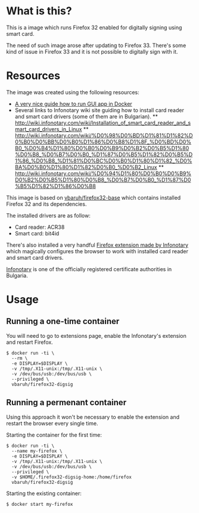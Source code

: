 What is this?
=============

This is a image which runs Firefox 32 enabled for digitally signing using smart card.

The need of such image arose after updating to Firefox 33.
There's some kind of issue in Firefox 33 and it is not possible to digitally sign with it.

Resources
=========

The image was created using the following resources:

* [A very nice guide how to run GUI app in Docker](http://fabiorehm.com/blog/2014/09/11/running-gui-apps-with-docker/)
* Several links to Infonotary wiki site guiding how to install card reader and smart card drivers (some of them are in Bulgarian).
** http://wiki.infonotary.com/wiki/Installation_of_smart_card_reader_and_smart_card_drivers_in_Linux
** http://wiki.infonotary.com/wiki/%D0%98%D0%BD%D1%81%D1%82%D0%B0%D0%BB%D0%B0%D1%86%D0%B8%D1%8F_%D0%BD%D0%B0_%D0%B4%D1%80%D0%B0%D0%B9%D0%B2%D0%B5%D1%80%D0%B8_%D0%B7%D0%B0_%D1%87%D0%B5%D1%82%D0%B5%D1%86_%D0%B8_%D1%81%D0%BC%D0%B0%D1%80%D1%82_%D0%BA%D0%B0%D1%80%D1%82%D0%B0_%D0%B2_Linux
** http://wiki.infonotary.com/wiki/%D0%94%D1%80%D0%B0%D0%B9%D0%B2%D0%B5%D1%80%D0%B8_%D0%B7%D0%B0_%D1%87%D0%B5%D1%82%D1%86%D0%B8

This image is based on [vbaruh/firefox32-base](https://registry.hub.docker.com/u/vbaruh/firefox32-base/) which contains installed Firefox 32 and its dependencies.

The installed drivers are as follow:
* Card reader: ACR38
* Smart card: bit4id

There's also installed a very handful [Firefox extension made by Infonotary](https://addons.mozilla.org/bg/firefox/addon/infonotary-configurator-for-mo/) which magically configures the browser to work with installed card reader and smart card drivers.

[Infonotary](http://www.infonotary.com/site/en/) is one of the officially registered certificate authorities in Bulgaria.

Usage
=====

Running a one-time container
----------------------------

You will need to go to extensions page, enable the Infonotary's extension and restart Firefox.

    $ docker run -ti \
      --rm \
      -e DISPLAY=$DISPLAY \
      -v /tmp/.X11-unix:/tmp/.X11-unix \
      -v /dev/bus/usb:/dev/bus/usb \
      --privileged \
      vbaruh/firefox32-digsig

Running a permenant container
-----------------------------

Using this approach it won't be necessary to enable the extension and restart the browser every single time.

Starting the container for the first time:

    $ docker run -ti \
      --name my-firefox \
      -e DISPLAY=$DISPLAY \
      -v /tmp/.X11-unix:/tmp/.X11-unix \
      -v /dev/bus/usb:/dev/bus/usb \
      --privileged \
      -v $HOME/.firefox32-digsig-home:/home/firefox
      vbaruh/firefox32-digsig

Starting the existing container:

    $ docker start my-firefox
